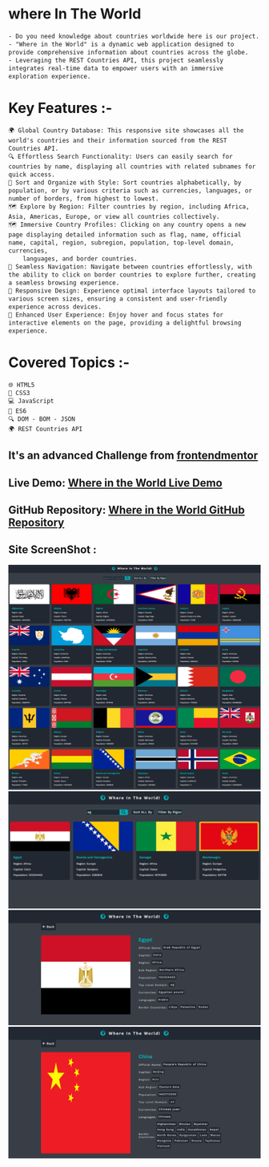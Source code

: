 # where In The World
    - Do you need knowledge about countries worldwide here is our project.
    - "Where in the World" is a dynamic web application designed to provide comprehensive information about countries across the globe.
    - Leveraging the REST Countries API, this project seamlessly integrates real-time data to empower users with an immersive exploration experience.

# Key Features :-
    🌍 Global Country Database: This responsive site showcases all the world's countries and their information sourced from the REST Countries API.
    🔍 Effortless Search Functionality: Users can easily search for countries by name, displaying all countries with related subnames for quick access.
    🔄 Sort and Organize with Style: Sort countries alphabetically, by population, or by various criteria such as currencies, languages, or number of borders, from highest to lowest.
    🗺️ Explore by Region: Filter countries by region, including Africa, Asia, Americas, Europe, or view all countries collectively.
    🗺️ Immersive Country Profiles: Clicking on any country opens a new page displaying detailed information such as flag, name, official name, capital, region, subregion, population, top-level domain, currencies, 
        languages, and border countries.
    🚀 Seamless Navigation: Navigate between countries effortlessly, with the ability to click on border countries to explore further, creating a seamless browsing experience.
    📱 Responsive Design: Experience optimal interface layouts tailored to various screen sizes, ensuring a consistent and user-friendly experience across devices.
    🌟 Enhanced User Experience: Enjoy hover and focus states for interactive elements on the page, providing a delightful browsing experience.

# Covered Topics :-
    🌐 HTML5
    🎨 CSS3
    💻 JavaScript
    🚀 ES6
    🔍 DOM - BOM - JSON
    🌍 REST Countries API

## It's an advanced Challenge from [frontendmentor](https://www.frontendmentor.io/challenges/rest-countries-api-with-color-theme-switcher-5cacc469fec04111f7b848ca)

## Live Demo: [Where in the World Live Demo](https://ahmedsaa3d.github.io/where-In-the-World/)

## GitHub Repository: [Where in the World GitHub Repository](https://github.com/AhmedSaa3d/where-In-the-World)

## Site ScreenShot :
![](Images/Where-In-The-World-App-Design-1.png)
![](Images/Where-In-The-World-App-Design-2.png)
![](Images/Where-In-The-World-App-Design-3.png)
![](Images/Where-In-The-World-App-china.png)
